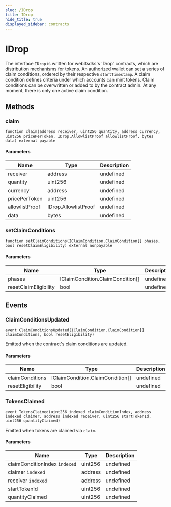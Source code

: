 ```yaml
---
slug: /IDrop
title: IDrop
hide_title: true
displayed_sidebar: contracts
---
```


# IDrop

The interface `IDrop` is written for web3sdks&#39;s &#39;Drop&#39; contracts, which are distribution mechanisms for tokens. An authorized wallet can set a series of claim conditions, ordered by their respective `startTimestamp`. A claim condition defines criteria under which accounts can mint tokens. Claim conditions can be overwritten or added to by the contract admin. At any moment, there is only one active claim condition.

## Methods

### claim

```solidity
function claim(address receiver, uint256 quantity, address currency, uint256 pricePerToken, IDrop.AllowlistProof allowlistProof, bytes data) external payable
```

#### Parameters

| Name           | Type                 | Description |
| -------------- | -------------------- | ----------- |
| receiver       | address              | undefined   |
| quantity       | uint256              | undefined   |
| currency       | address              | undefined   |
| pricePerToken  | uint256              | undefined   |
| allowlistProof | IDrop.AllowlistProof | undefined   |
| data           | bytes                | undefined   |

### setClaimConditions

```solidity
function setClaimConditions(IClaimCondition.ClaimCondition[] phases, bool resetClaimEligibility) external nonpayable
```

#### Parameters

| Name                  | Type                             | Description |
| --------------------- | -------------------------------- | ----------- |
| phases                | IClaimCondition.ClaimCondition[] | undefined   |
| resetClaimEligibility | bool                             | undefined   |

## Events

### ClaimConditionsUpdated

```solidity
event ClaimConditionsUpdated(IClaimCondition.ClaimCondition[] claimConditions, bool resetEligibility)
```

Emitted when the contract&#39;s claim conditions are updated.

#### Parameters

| Name             | Type                             | Description |
| ---------------- | -------------------------------- | ----------- |
| claimConditions  | IClaimCondition.ClaimCondition[] | undefined   |
| resetEligibility | bool                             | undefined   |

### TokensClaimed

```solidity
event TokensClaimed(uint256 indexed claimConditionIndex, address indexed claimer, address indexed receiver, uint256 startTokenId, uint256 quantityClaimed)
```

Emitted when tokens are claimed via `claim`.

#### Parameters

| Name                          | Type    | Description |
| ----------------------------- | ------- | ----------- |
| claimConditionIndex `indexed` | uint256 | undefined   |
| claimer `indexed`             | address | undefined   |
| receiver `indexed`            | address | undefined   |
| startTokenId                  | uint256 | undefined   |
| quantityClaimed               | uint256 | undefined   |
